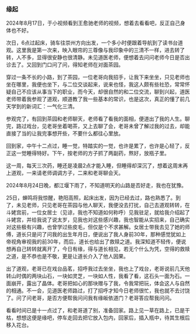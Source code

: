 ### 缘起

2024年8月17日，于小视频看到王愈驰老师的视频，想着去看看吧，反正自己身体也不好。

次日，6点过起床，骑车往崇州方向出发，一个多小时便跟着导航到了读书台道观。这里我是第一次来，映入眼帘的三尊像与我印象中的三清不一样，进去转了转，人不多，显得很安静也很清静。未见道医老师，便想着去问问老师今日是否出诊去了。又回到门口问了问，得知老师在对面茶园。

穿过一条不长的小路，到了茶园，一位老哥向我招手，让我下来坐坐，只见老师也坐在哪里，我便也坐下，与二位交谈起来，说来也怪，我这人颇有些社恐，常常怀疑自己不应该从事当下的职业，而今天，却很自然的和二位交流，聊到兴起，道医老师带着我参观了道观，顺道教了我一些基本的常识，也是这次，真正的懂了前几天学到的新词汇：一气化三清。

参观完了，有回到茶园和老师聊天，老师看了看我的面相，便道出了我的人生。聊完，路过戏台，见老哥坐着喝茶，又上去聊了会，老哥未曾了解过我的过去，却能直接了当的让我完事想开些，不要什么都往心里放。

回到家，中午十二点过，睡一觉，特踏实的一觉，也许是累了，也许是心轻了，反正这一觉睡得特好。下午，按老师的方子抓了两副药，熬好，放瓶子里。

这一周，每天三次药，睡还是凌晨2点才能入睡，但睡得却深沉了，想着这周末再上道观，一来请老师调调方子，二来和老哥聊会天。

2024年8月24日晚，都江堰下雨了，不知道明天的山路是否好走，我也在犹豫。

25日，蝉鸣将我惊醒，艳阳高照，起床出发，因为已经去过，路也熟悉了。到了，未见老师，只见老哥在茶园与他人聊天，我便没去打扰，自己去道观转转，在斗姥宫前，一位女居士（见谅，我也不知道如何称呼）见我驻足，就给我介绍起了斗姥宫，并给我说了说太岁，见我也对这些感兴趣，我也智能从实招来，自己确实对这些极有兴趣，也曾学过些皮毛，但仅是个不求甚解。女居士带我去见了她的师傅，道长只是问了问我的出生年月日，便说出了我人身前30年，那种感觉犹如上帝视角审视我的前30年，而后，道长也给出了救赎之道。我深知道不轻传，便说想再自己转转就离开了，今日有缘，得与道长相见，若无个什么为凭，空得的救赎之道，是不恭也是不敬，更是让道长介入了他人因果。

出了道观，老哥已在戏台品茗，招呼我过去坐坐，我也上了戏台，老哥说前几天他转山时偶的两块山石，一块如灵芝，一块如人性，我看了看，这石头一面为石。一面崩开，露出了晶体。老哥把如心的那块赠与了我，令我常把玩，体会这人与自然的相通。不一会，见道医老师路过，打了招呼才知今日老师很忙，我也就不去讨饶了。问了问老哥，是否方便帮我问问我有缘皈依道门？老哥答应帮我问问。

看看时间已是十一点过了，和老哥道了别，准备回家。路上见一草在路上，已是干枯，想想这便是缘吧，停车走回去把它放入包内，回家后，插入瓶中，待其生根后移入花台。

